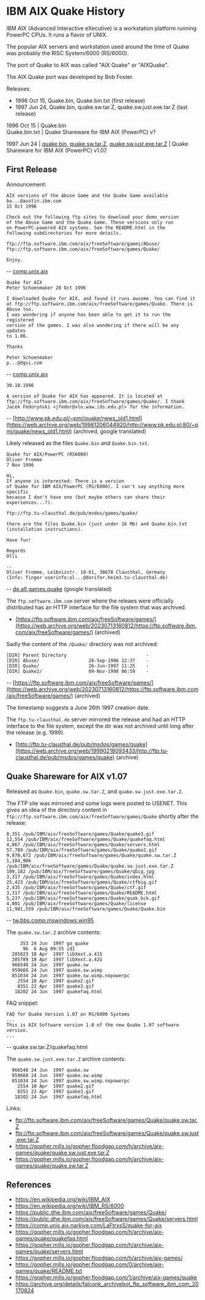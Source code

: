 # IBM AIX Quake History

IBM AIX (Advanced Interactive eXecutive) is a workstation platform running PowerPC CPUs. It runs a flavor of UNIX.

The popular AIX servers and workstation used around the time of Quake was probably the RISC System/6000 (RS/6000).

The port of Quake to AIX was called "AIX Quake" or "AIXQuake".

The AIX Quake port was developed by Bob Foster.


Releases:

* 1996 Oct 15, Quake.bin, Quake.bin.txt  (first release)
* 1997 Jun 24, Quake.bin, quake.sw.tar.Z, quake.sw.just.exe.tar.Z (last release)

1996 Oct 15 | Quake.bin<br>Quake.bin.txt | Quake Shareware for IBM AIX (PowerPC) v?

1997 Jun 24 | [quake.bin](bin/quake.bin), [quake.sw.tar.Z](bin/quake.sw.tar.Z), [quake.sw.just.exe.tar.Z](bin/quake.sw.just.exe.tar.Z) | Quake Shareware for IBM AIX (PowerPC) v1.07.

## First Release

Announcement:

```text
AIX versions of the Abuse Game and the Quake Game available
bo...@austin.ibm.com
15 Oct 1996

Check out the following ftp sites to download your demo version
of the Abuse Game and the Quake Game. These versions only run
on PowerPC-powered AIX systems. See the README.html in the
following subdirectories for more details.

ftp://ftp.software.ibm.com/aix/freeSoftware/games/Abuse/
ftp://ftp.software.ibm.com/aix/freeSoftware/games/Quake/

Enjoy.
```

-- [comp.unix.aix](https://groups.google.com/g/comp.unix.aix/c/SgWvhuurC4Q/m/ZLLs1qQbIrIJ)


```text
Quake for AIX
Peter Schoenmaker 28 Oct 1996

I downloaded Quake for AIX, and found it runs awsome. You can find it
at ftp://ftp.software.ibm.com/aix/freeSoftware/games/Quake. There is
Abuse too.
I was wondering if anyone has been able to get it to run the registered
version of the games. I was also wondering if there will be any updates
to 1.06.

Thanks

Peter Schoenmaker
p...@dgsi.com
```

-- [comp.unix.aix](https://groups.google.com/g/comp.unix.aix/c/QdrcB13MG7M/m/LdNsX51uXsgJ)


```text
30.10.1996

A version of Quake for AIX has appeared. It is located at ftp://ftp.software.ibm.com/aix/freeSoftware/games/Quake/. I thank Jacek Fedoryński <jfedor@vlo.waw.ids.edu.pl> for the information.
```

-- [http://www.pk.edu.pl/~pmj/quake/news_old1.html](https://web.archive.org/web/19981206044920/http://www.pk.edu.pl:80/~pmj/quake/news_old1.html) (archived, google translated)


Likely released as the files `Quake.bin` and `Quake.bin.txt`.

```text
Quake for AIX/PowerPC (RS6000)
Oliver Fromme
7 Nov 1996

Hi,
If anyone is interested: There is a version
of Quake for IBM AIX/PowerPC (RS/6000). I can't say anything more specific
because I don't have one (but maybe others can share their experiences...?).

ftp://ftp.tu-clausthal.de/pub/msdos/games/quake/

there are the files Quake.bin (just under 16 Mb) and Quake.bin.txt
(installation instructions).

Have fun!

Regards
Olli

--
Oliver Fromme, Leibnizstr. 18-61, 38678 Clausthal, Germany
(Info: finger userinfo:ol...@dorifer.heim3.tu-clausthal.de)
```

-- [de.alt.games.quake](https://groups.google.com/g/de.alt.games.quake/c/BOnUZqwMXP0/m/GIDNUYFI5jgJ) (google translated)

The `ftp.software.ibm.com` server where the releaes were officially distributed has an HTTP interface for the file system that was archived.

* [https://ftp.software.ibm.com/aix/freeSoftware/games/](https://web.archive.org/web/20230713160812/https://ftp.software.ibm.com/aix/freeSoftware/games/) (archived)

Sadly the content of the `/Quake/` directory was not archived:

```text
[DIR] Parent Directory                             -
[DIR] Abuse/                  26-Sep-1996 12:37    -
[DIR] Quake/                  26-Jun-1997 11:25    -
[DIR] Quake2/                 09-Nov-1998 06:59    -
```

-- [https://ftp.software.ibm.com/aix/freeSoftware/games/](https://web.archive.org/web/20230713160812/https://ftp.software.ibm.com/aix/freeSoftware/games/) (archived)

The timestamp suggests a June 26th 1997 creation date.

The `ftp.tu-clausthal.de` server mirrored the release and had an HTTP interface to the file system, except the dir was not archived until long after the release (e.g. 1999).

* [http://ftp.tu-clausthal.de/pub/msdos/games/quake](https://web.archive.org/web/19990218093433/http://ftp.tu-clausthal.de/pub/msdos/games/quake) (archive)


## Quake Shareware for AIX v1.07

Released as `Quake.bin`, `quake.sw.tar.Z`, and `quake.sw.just.exe.tar.Z`.


The FTP site was mirrored and some logs were posted to USENET. This gives an idea of the directory content in `ftp://ftp.software.ibm.com/aix/freeSoftware/games/Quake` shortly after the release:

```text
8,351 /pub/IBM/aix/freeSoftware/games/Quake/quake3.gif
12,554 /pub/IBM/aix/freeSoftware/games/Quake/quakefaq.html
4,067 /pub/IBM/aix/freeSoftware/games/Quake/servers.html
57,789 /pub/IBM/aix/freeSoftware/games/Quake/quake2.gif
9,870,672 /pub/IBM/aix/freeSoftware/games/Quake/quake.sw.tar.Z
1,184,906 /pub/IBM/aix/freeSoftware/games/Quake/quake.sw.just.exe.tar.Z
109,182 /pub/IBM/aix/freeSoftware/games/Quake/qbig.jpg
3,317 /pub/IBM/aix/freeSoftware/games/Quake/index.html
25,423 /pub/IBM/aix/freeSoftware/games/Quake/ctfbig.gif
2,435 /pub/IBM/aix/freeSoftware/games/Quake/ctf.gif
3,317 /pub/IBM/aix/freeSoftware/games/Quake/README.html
5,237 /pub/IBM/aix/freeSoftware/games/Quake/quak_bck.gif
4,001 /pub/IBM/aix/freeSoftware/games/Quake/license
11,981,559 /pub/IBM/aix/freeSoftware/games/Quake/Quake.bin
```

-- [tw.bbs.comp.mswindows.win95](https://groups.google.com/g/tw.bbs.comp.mswindows.win95/c/nVHLZunCrjY/m/MRr7yIOI2PYJ)



The `quake.sw.tar.Z` archive contents:

```text
     353 24 Jun  1997 go_quake
      96  6 Aug 09:55 id1
  205023 18 Apr  1997 libXext.a.415
  205789 18 Apr  1997 libXext.a.42G
  966548 24 Jun  1997 quake.sw
  959668 24 Jun  1997 quake.sw.wimp
  851034 24 Jun  1997 quake.sw.wimp.nopowerpc
    2554 10 Apr  1997 quake2.gif
    8351 22 Apr  1997 quake3.gif
   18202 24 Jun  1997 quakefaq.html
```

FAQ snippet:

```text
FAQ for Quake Version 1.07 on RS/6000 Systems
...
This is AIX Software version 1.0 of the new Quake 1.07 software version.
...
```

-- quake.sw.tar.Z/quakefaq.html


The `quake.sw.just.exe.tar.Z` archive contents:

```text
  966548 24 Jun  1997 quake.sw
  959668 24 Jun  1997 quake.sw.wimp
  851034 24 Jun  1997 quake.sw.wimp.nopowerpc
    2554 10 Apr  1997 quake2.gif
    8351 22 Apr  1997 quake3.gif
   18202 24 Jun  1997 quakefaq.html
```

Links:

* ftp://ftp.software.ibm.com/aix/freeSoftware/games/Quake/quake.sw.tar.Z
* ftp://ftp.software.ibm.com/aix/freeSoftware/games/Quake/quake.sw.just.exe.tar.Z
* https://gopher.mills.io/gopher.floodgap.com/h/archive/aix-games/quake/quake.sw.just.exe.tar.Z
* https://gopher.mills.io/gopher.floodgap.com/h/archive/aix-games/quake/quake.sw.tar.Z




## References

* https://en.wikipedia.org/wiki/IBM_AIX
* https://en.wikipedia.org/wiki/IBM_RS/6000
* https://public.dhe.ibm.com/aix/freeSoftware/games/Quake/
* https://public.dhe.ibm.com/aix/freeSoftware/games/Quake/servers.html
* https://comp.unix.aix.narkive.com/LaFtrxsS/quake-for-aix
* https://gopher.mills.io/gopher.floodgap.com/h/archive/aix-games/quake/quakefaq.html
* https://gopher.mills.io/gopher.floodgap.com/h/archive/aix-games/quake/servers.html
* https://gopher.mills.io/gopher.floodgap.com/h/archive/aix-games/
* https://gopher.mills.io/gopher.floodgap.com/0/archive/aix-games/quake/README.txt
* https://gopher.mills.io/gopher.floodgap.com/1/archive/aix-games/quake
* https://archive.org/details/falconk_archivebot_ftp_software_ibm_com_20170824

